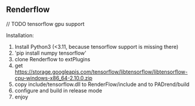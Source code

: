 ## Renderflow

// TODO tensorflow gpu support

Installation:

1. Install Python3 (<3.11, because tensorflow support is missing there)
2. 'pip install numpy tensorflow'
3. clone Renderflow to extPlugins
4. get https://storage.googleapis.com/tensorflow/libtensorflow/libtensorflow-cpu-windows-x86_64-2.10.0.zip
5. copy include/tensorflow.dll to RenderFlow/include and to PADrend/build
6. configure and build in release mode
7. enjoy
